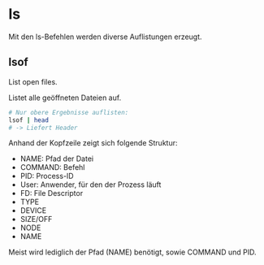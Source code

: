 # ls

Mit den ls-Befehlen werden diverse Auflistungen erzeugt.

## lsof

List open files.

Listet alle geöffneten Dateien auf.

```bash
# Nur obere Ergebnisse auflisten:
lsof | head
# -> Liefert Header
```

Anhand der Kopfzeile zeigt sich folgende Struktur:

* NAME: Pfad der Datei
* COMMAND: Befehl
* PID: Process-ID
* User: Anwender, für den der Prozess läuft
* FD: File Descriptor
* TYPE
* DEVICE
* SIZE/OFF
* NODE
* NAME

Meist wird lediglich der Pfad (NAME) benötigt, sowie COMMAND und PID.
